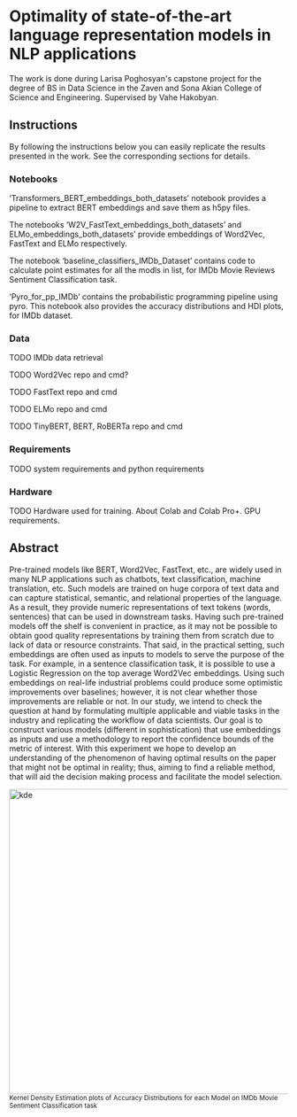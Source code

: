 # Optimality of state-of-the-art language representation models in NLP applications

The work is done during Larisa Poghosyan's capstone project for the degree of BS in Data Science in the Zaven and Sona Akian College of Science and Engineering.
Supervised by Vahe Hakobyan.

## Instructions

By following the instructions below you can easily replicate the results presented in the work. See the corresponding sections for details.

### Notebooks

‘Transformers_BERT_embeddings_both_datasets’ notebook provides a pipeline to extract BERT embeddings and save them as h5py files.

The notebooks ‘W2V_FastText_embeddings_both_datasets’ and ELMo_embeddings_both_datasets’  provide embeddings of Word2Vec, FastText and ELMo respectively.

The notebook ‘baseline_classifiers_IMDb_Dataset’ contains code to calculate point estimates for all the modls in list, for IMDb Movie Reviews Sentiment Classification task.

‘Pyro_for_pp_IMDb’ contains the probabilistic programming pipeline using pyro. This notebook also provides the accuracy distributions and HDI plots, for IMDb dataset.

### Data

TODO IMDb data retrieval

TODO Word2Vec repo and cmd?

TODO FastText repo and cmd

TODO ELMo repo and cmd

TODO TinyBERT, BERT, RoBERTa repo and cmd

### Requirements

TODO system requirements and python requirements

### Hardware

TODO Hardware used for training. About Colab and Colab Pro+. GPU requirements.

## Abstract

Pre-trained models like BERT, Word2Vec, FastText, etc., are widely used in many NLP applications such as chatbots, text classification, machine translation, etc. Such models are trained on huge corpora of text data and can capture statistical, semantic, and relational properties of the language. As a result, they provide numeric representations of text tokens (words, sentences) that can be used in downstream tasks. Having such pre-trained models off the shelf is convenient in practice, as it may not be possible to obtain good quality representations by training them from scratch due to lack of data or resource constraints.
That said, in the practical setting, such embeddings are often used as inputs to models to serve the purpose of the task. For example, in a sentence classification task, it is possible to use a Logistic Regression on the top average Word2Vec embeddings. Using such embeddings on real-life industrial problems could produce some optimistic improvements over baselines; however, it is not clear whether those improvements are reliable or not. 
In our study, we intend to check the question at hand by formulating multiple applicable and viable tasks in the industry and replicating the workflow of data scientists. Our goal is to construct various models (different in sophistication) that use embeddings as inputs and use a methodology to report the confidence bounds of the metric of interest.
With this experiment we hope to develop an understanding of the phenomenon of having optimal results on the paper that might not be optimal in reality; thus, aiming to find a reliable method, that will aid the decision making process and facilitate the model selection.

<img width="551" alt="kde" src="https://user-images.githubusercontent.com/43134338/169176706-1462de85-2fa8-4fa7-b785-8cd7fe290384.png">
<sup>Kernel Density Estimation plots of Accuracy Distributions for each Model on IMDb Movie Sentiment Classification task</sup>


